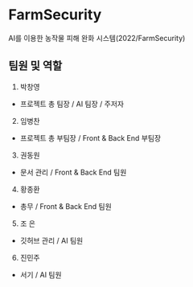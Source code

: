 # FarmSecurity

AI를 이용한 농작물 피해 완화 시스템(2022/FarmSecurity)

## 팀원 및 역할
1. 박창영
- 프로젝트 총 팀장 / AI 팀장 / 주저자 
2. 임병찬
- 프로젝트 총 부팀장 / Front & Back End 부팀장
3. 권동원
- 문서 관리 / Front & Back End 팀원
4. 황종환
- 총무 / Front & Back End 팀원
5. 조 은
- 깃허브 관리 / AI 팀원
6. 진민주
- 서기 / AI 팀원
